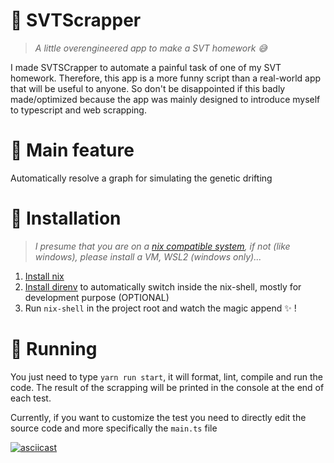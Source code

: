 # 🧬 SVTScrapper

> *A little overengineered app to make a SVT homework 😅*

I made SVTSCrapper to automate a painful task of one of my SVT homework. Therefore, this app is a more funny script than a real-world app 
that will be useful to anyone. So don't be disappointed if this badly made/optimized because the app was mainly designed to introduce 
myself to typescript and web scrapping.

# 🚀 Main feature
Automatically resolve a graph for simulating the genetic drifting

# 💾 Installation
> *I presume that you are on a [nix compatible system](https://nixos.org/manual/nix/stable/installation/supported-platforms.html), if not (like windows), please install a VM, WSL2 (windows only)...*

1. [Install nix](https://nixos.org/manual/nix/stable/installation/installing-binary.html)
2. [Install direnv](https://github.com/direnv/direnv) to automatically switch inside the nix-shell, mostly for development purpose (OPTIONAL)
3. Run `nix-shell` in the project root and watch the magic append ✨ !

# 🏃 Running
You just need to type `yarn run start`, it will format, lint, compile and run the code. The result of the scrapping will be printed in the console 
at the end of each test.

Currently, if you want to customize the test you need to directly edit the source code and more specifically the `main.ts` file

[![asciicast](https://asciinema.org/a/oxOq3NDrn6J6TKYmgADExZL3G.svg)](https://asciinema.org/a/oxOq3NDrn6J6TKYmgADExZL3G)
